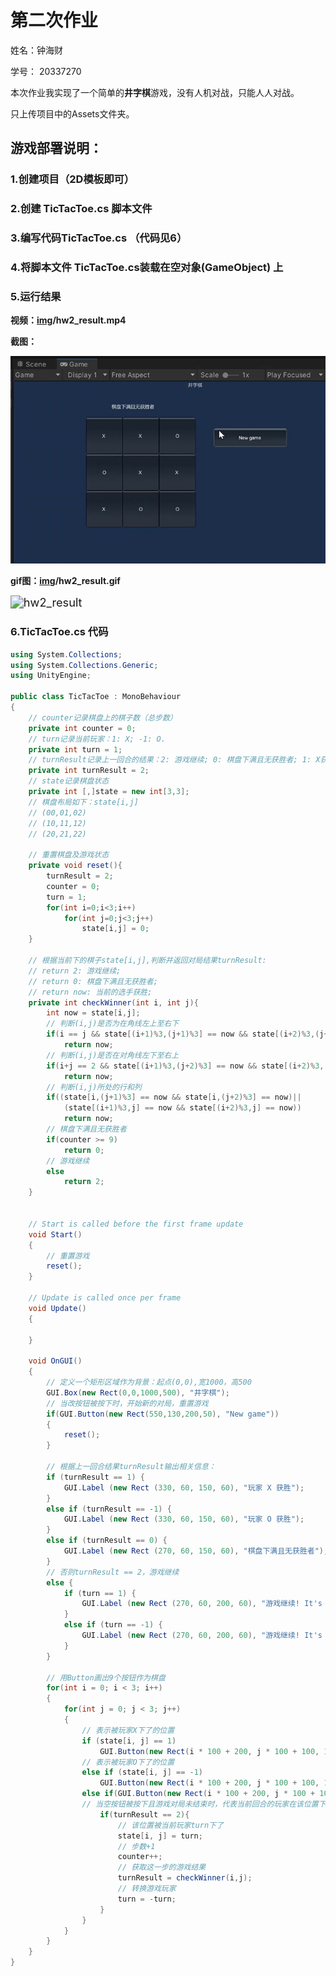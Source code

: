 # 第二次作业

姓名：钟海财

学号： 20337270



本次作业我实现了一个简单的**井字棋**游戏，没有人机对战，只能人人对战。

只上传项目中的Assets文件夹。



## **游戏部署说明：**

### 1.创建项目（2D模板即可）

### 2.创建 TicTacToe.cs 脚本文件

### 3.编写代码TicTacToe.cs （代码见6）

### 4.将脚本文件 TicTacToe.cs装载在**空对象(GameObject)** 上

### 5.运行结果

**视频：[img](https://github.com/zhonghub/sysu_20SE/tree/main/homework2/img)/hw2_result.mp4**

**截图：**

<img src="img\image1.png" alt="image1" style="zoom: 80%;" /> 

**gif图：[img](https://github.com/zhonghub/sysu_20SE/tree/main/homework2/img)/hw2_result.gif**

<img src="img\hw2_result.gif" alt="hw2_result" style="zoom:130%;" /> 



### 6.TicTacToe.cs 代码

```c#
using System.Collections;
using System.Collections.Generic;
using UnityEngine;

public class TicTacToe : MonoBehaviour
{
    // counter记录棋盘上的棋子数（总步数）
    private int counter = 0;
    // turn记录当前玩家：1: X; -1: O.
    private int turn = 1;
    // turnResult记录上一回合的结果：2: 游戏继续; 0: 棋盘下满且无获胜者; 1: X获胜; -1: O获胜.
    private int turnResult = 2;
    // state记录棋盘状态
    private int [,]state = new int[3,3];
    // 棋盘布局如下：state[i,j]
    // (00,01,02) 
    // (10,11,12)
    // (20,21,22)

    // 重置棋盘及游戏状态
    private void reset(){
        turnResult = 2;
        counter = 0;
        turn = 1;
        for(int i=0;i<3;i++)
            for(int j=0;j<3;j++)
                state[i,j] = 0;
    }

    // 根据当前下的棋子state[i,j],判断并返回对局结果turnResult:
    // return 2: 游戏继续;
    // return 0: 棋盘下满且无获胜者;
    // return now: 当前的选手获胜;
    private int checkWinner(int i, int j){
        int now = state[i,j];
        // 判断(i,j)是否为在角线左上至右下
        if(i == j && state[(i+1)%3,(j+1)%3] == now && state[(i+2)%3,(j+2)%3] == now)
            return now;
        // 判断(i,j)是否在对角线左下至右上
        if(i+j == 2 && state[(i+1)%3,(j+2)%3] == now && state[(i+2)%3,(j+1)%3] == now)
            return now;
        // 判断(i,j)所处的行和列
        if((state[i,(j+1)%3] == now && state[i,(j+2)%3] == now)||
            (state[(i+1)%3,j] == now && state[(i+2)%3,j] == now))
            return now;
        // 棋盘下满且无获胜者
        if(counter >= 9)
            return 0;
        // 游戏继续
        else
            return 2;
    }


    // Start is called before the first frame update
    void Start()
    {
        // 重置游戏
        reset();
    }

    // Update is called once per frame
    void Update()
    {
        
    }

    void OnGUI()
    {   
        // 定义一个矩形区域作为背景：起点(0,0),宽1000，高500
        GUI.Box(new Rect(0,0,1000,500), "井字棋");
        // 当改按钮被按下时，开始新的对局，重置游戏
        if(GUI.Button(new Rect(550,130,200,50), "New game"))
		{
			reset();
		}

        // 根据上一回合结果turnResult输出相关信息：
		if (turnResult == 1) {
			GUI.Label (new Rect (330, 60, 150, 60), "玩家 X 获胜");
		} 
		else if (turnResult == -1) {
			GUI.Label (new Rect (330, 60, 150, 60), "玩家 O 获胜");
		} 
		else if (turnResult == 0) {
			GUI.Label (new Rect (270, 60, 150, 60), "棋盘下满且无获胜者");
		} 
        // 否则turnResult == 2，游戏继续
		else {
			if (turn == 1) {
				GUI.Label (new Rect (270, 60, 200, 60), "游戏继续! It's X's turn");
			}
			else if (turn == -1) {
				GUI.Label (new Rect (270, 60, 200, 60), "游戏继续! It's O's turn");
			}
		}

        // 用Button画出9个按钮作为棋盘
		for(int i = 0; i < 3; i++)
        {
			for(int j = 0; j < 3; j++)
			{   
                // 表示被玩家X下了的位置
				if (state[i, j] == 1)
                    GUI.Button(new Rect(i * 100 + 200, j * 100 + 100, 100, 100), "X");
                // 表示被玩家O下了的位置
				else if (state[i, j] == -1)
                    GUI.Button(new Rect(i * 100 + 200, j * 100 + 100, 100, 100), "O");
				else if(GUI.Button(new Rect(i * 100 + 200, j * 100 + 100, 100, 100), "")){
                // 当空按钮被按下且游戏对局未结束时，代表当前回合的玩家在该位置下了，即令state[i, j] = turn
                    if(turnResult == 2){   
                        // 该位置被当前玩家turn下了
						state[i, j] = turn;
                        // 步数+1
                        counter++;
                        // 获取这一步的游戏结果
                        turnResult = checkWinner(i,j);
                        // 转换游戏玩家
                        turn = -turn;
					}
                }
			}
		}
    }
}
```

